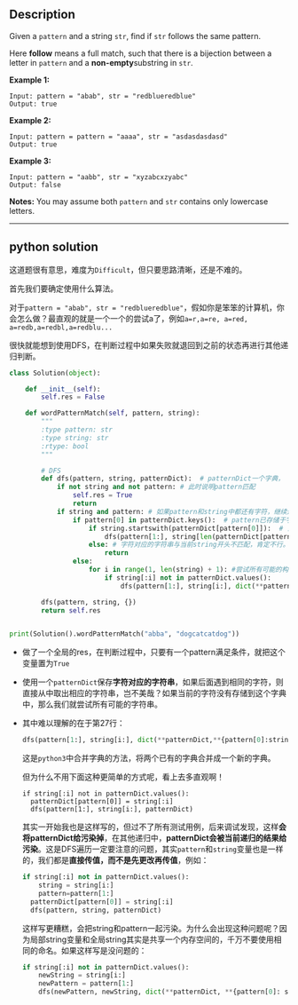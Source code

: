 ## Description

Given a `pattern` and a string `str`, find if `str` follows the same pattern.

Here **follow** means a full match, such that there is a bijection between a letter in `pattern` and a **non-empty**substring in `str`.

**Example 1:**

```
Input: pattern = "abab", str = "redblueredblue"
Output: true
```

**Example 2:**

```
Input: pattern = pattern = "aaaa", str = "asdasdasdasd"
Output: true
```

**Example 3:**

```
Input: pattern = "aabb", str = "xyzabcxzyabc"
Output: false
```

**Notes:**
You may assume both `pattern` and `str` contains only lowercase letters.



------

## python solution



这道题很有意思，难度为`Difficult`，但只要思路清晰，还是不难的。

首先我们要确定使用什么算法。

对于`pattern = "abab", str = "redblueredblue"`，假如你是笨笨的计算机，你会怎么做？最直观的就是一个一个的尝试a了，例如`a=r,a=re, a=red, a=redb,a=redbl,a=redblu...`

很快就能想到使用DFS，在判断过程中如果失败就退回到之前的状态再进行其他递归判断。



```python 
class Solution(object):

    def __init__(self):
        self.res = False

    def wordPatternMatch(self, pattern, string):
        """
        :type pattern: str
        :type string: str
        :rtype: bool
        """

        # DFS
        def dfs(pattern, string, patternDict):  # patternDict一个字典，
            if not string and not pattern: # 此时说明pattern匹配
                self.res = True
                return
            if string and pattern: # 如果pattern和string中都还有字符，继续进行判断
                if pattern[0] in patternDict.keys():  # pattern已存储于字典中
                    if string.startswith(patternDict[pattern[0]]):  # 当前string开头匹配已有的pattern
                        dfs(pattern[1:], string[len(patternDict[pattern[0]]):], patternDict)
                    else: # 字符对应的字符串与当前string开头不匹配，肯定不行。
                        return
                else:
                    for i in range(1, len(string) + 1): #尝试所有可能的构造字符串
                        if string[:i] not in patternDict.values():
                            dfs(pattern[1:], string[i:], dict(**patternDict,**{pattern[0]:string[:i]}))

        dfs(pattern, string, {})
        return self.res


print(Solution().wordPatternMatch("abba", "dogcatcatdog"))

```

- 做了一个全局的res，在判断过程中，只要有一个pattern满足条件，就把这个变量置为`True`

- 使用一个`patternDict`保存**字符对应的字符串**，如果后面遇到相同的字符，则直接从中取出相应的字符串，岂不美哉？如果当前的字符没有存储到这个字典中，那么我们就尝试所有可能的字符串。

- 其中难以理解的在于第27行：

  ```python 
  dfs(pattern[1:], string[i:], dict(**patternDict,**{pattern[0]:string[:i]}))
  ```

  这是`python3`中合并字典的方法，将两个已有的字典合并成一个新的字典。

  但为什么不用下面这种更简单的方式呢，看上去多直观啊！

  ```
  if string[:i] not in patternDict.values():
  	patternDict[pattern[0]] = string[:i]
  	dfs(pattern[1:], string[i:], patternDict)
  ```

  其实一开始我也是这样写的，但过不了所有测试用例，后来调试发现，这样**会将patternDict给污染掉**，在其他递归中，**patternDict会被当前递归的结果给污染**。这是DFS遍历一定要注意的问题，其实`pattern`和`string`变量也是一样的，我们都是**直接传值，而不是先更改再传值**，例如：

  ```python 
  if string[:i] not in patternDict.values():
      string = string[i:]
      pattern=pattern[1:]
  	patternDict[pattern[0]] = string[:i]
  	dfs(pattern, string, patternDict)
  ```

  这样写更糟糕，会把string和pattern一起污染。为什么会出现这种问题呢？因为局部string变量和全局string其实是共享一个内存空间的，千万不要使用相同的命名。如果这样写是没问题的：

  ```python 
  if string[:i] not in patternDict.values():
      newString = string[i:]
      newPattern = pattern[1:]
      dfs(newPattern, newString, dict(**patternDict, **{pattern[0]: string[:i]})
  ```
